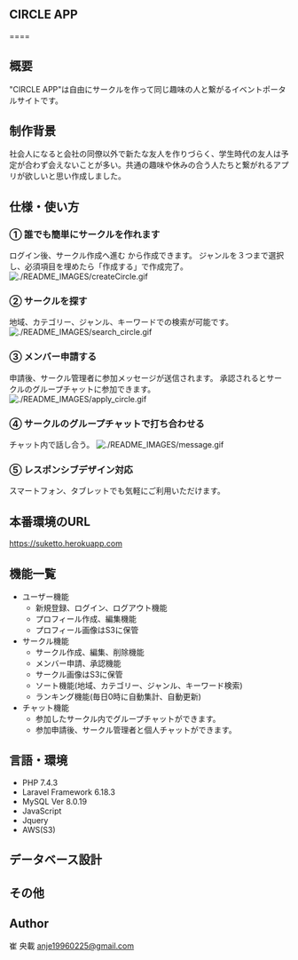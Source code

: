 ## CIRCLE APP
====

## 概要
"CIRCLE APP"は自由にサークルを作って同じ趣味の人と繋がるイベントポータルサイトです。

## 制作背景
社会人になると会社の同僚以外で新たな友人を作りづらく、学生時代の友人は予定が合わず会えないことが多い。共通の趣味や休みの合う人たちと繋がれるアプリが欲しいと思い作成しました。

## 仕様・使い方
### ① 誰でも簡単にサークルを作れます
ログイン後、サークル作成へ進む から作成できます。
ジャンルを３つまで選択し、必須項目を埋めたら「作成する」で作成完了。
![./README_IMAGES/createCircle.gif](./README_IMAGES/createCircle.gif)

### ② サークルを探す
地域、カテゴリー、ジャンル、キーワードでの検索が可能です。
![./README_IMAGES/search_circle.gif](./README_IMAGES/search_circle.gif)
### ③ メンバー申請する
申請後、サークル管理者に参加メッセージが送信されます。
承認されるとサークルのグループチャットに参加できます。
![./README_IMAGES/apply_circle.gif](https://github.com/che-anje/portforio/blob/master/README_IMAGES/apply_circle.gif)
### ④ サークルのグループチャットで打ち合わせる
チャット内で話し合う。
![./README_IMAGES/message.gif](./README_IMAGES/message.gif)
### ⑤ レスポンシブデザイン対応
スマートフォン、タブレットでも気軽にご利用いただけます。

## 本番環境のURL
https://suketto.herokuapp.com

## 機能一覧
- ユーザー機能
    - 新規登録、ログイン、ログアウト機能
    - プロフィール作成、編集機能
    - プロフィール画像はS3に保管
- サークル機能
    - サークル作成、編集、削除機能
    - メンバー申請、承認機能
    - サークル画像はS3に保管
    - ソート機能(地域、カテゴリー、ジャンル、キーワード検索)
    - ランキング機能(毎日0時に自動集計、自動更新)
- チャット機能
    - 参加したサークル内でグループチャットができます。
    - 参加申請後、サークル管理者と個人チャットができます。

## 言語・環境
- PHP 7.4.3
- Laravel Framework 6.18.3
- MySQL  Ver 8.0.19
- JavaScript
- Jquery
- AWS(S3)

## データベース設計

## その他

## Author
崔 央載
anje19960225@gmail.com


